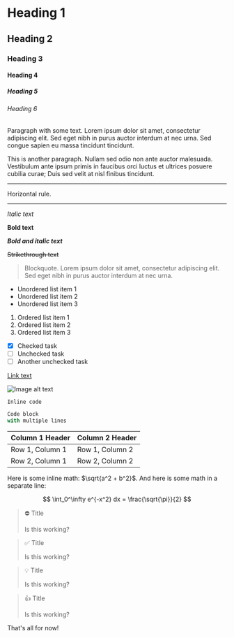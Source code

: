 # Heading 1

## Heading 2

### Heading 3

#### Heading 4

##### Heading 5

###### Heading 6

Paragraph with some text. Lorem ipsum dolor sit amet, consectetur adipiscing elit. Sed eget nibh in purus auctor interdum at nec urna. Sed congue sapien eu massa tincidunt tincidunt.

This is another paragraph. Nullam sed odio non ante auctor malesuada. Vestibulum ante ipsum primis in faucibus orci luctus et ultrices posuere cubilia curae; Duis sed velit at nisl finibus tincidunt.

---

Horizontal rule.

---

_Italic text_

**Bold text**

**_Bold and italic text_**

~~Strikethrough text~~

> Blockquote. Lorem ipsum dolor sit amet, consectetur adipiscing elit. Sed eget nibh in purus auctor interdum at nec urna.

- Unordered list item 1
- Unordered list item 2
- Unordered list item 3

1. Ordered list item 1
2. Ordered list item 2
3. Ordered list item 3

- [x] Checked task
- [ ] Unchecked task
- [ ] Another unchecked task

[Link text](https://example.com)

![Image alt text](https://via.placeholder.com/150)

`Inline code`

```js
Code block
with multiple lines
```

| Column 1 Header | Column 2 Header |
| --------------- | --------------- |
| Row 1, Column 1 | Row 1, Column 2 |
| Row 2, Column 1 | Row 2, Column 2 |

Here is some inline math: $\sqrt{a^2 + b^2}$. And here is some math in a separate line:

$$
\int_0^\infty e^{-x^2} dx = \frac{\sqrt{\pi}}{2}
$$

<!-- Custom callout examples -->

> ⛔ Title
>
> Is this working?

> ✅ Title
>
> Is this working?

> 💡 Title
>
> Is this working?

> 👍 Title
>
> Is this working?

That's all for now!
